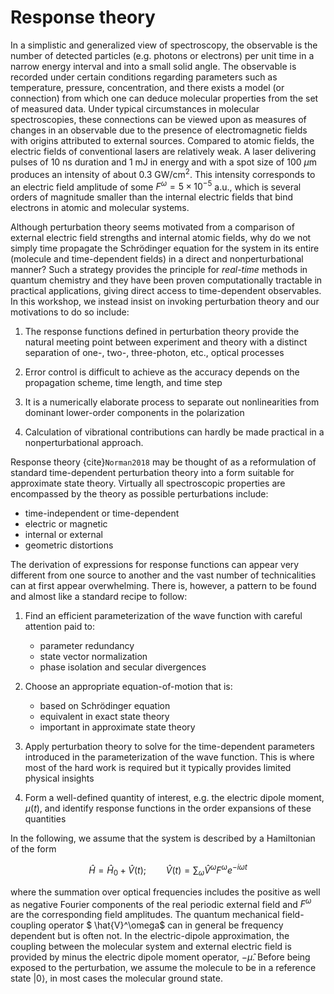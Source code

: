 Response theory
===============
In a simplistic and generalized view of spectroscopy, the observable is the number of detected particles (e.g. photons or electrons) per unit time in a narrow energy interval and into a small solid angle. The observable is recorded under certain conditions regarding parameters such as temperature, pressure, concentration, and there exists a model (or connection) from which one can deduce molecular properties from the set of measured data. Under typical circumstances in molecular spectroscopies, these connections can be viewed upon as measures of changes in an observable due to the presence of electromagnetic fields with origins attributed to external sources. Compared to atomic fields, the electric fields of conventional lasers are relatively weak. A laser delivering pulses of 10 ns duration and 1 mJ in energy and with a spot size of 100 $\mu$m produces an intensity of about 0.3 GW/cm$^2$. This intensity corresponds to an electric field amplitude of some $F^\omega = 5 \times 10^{-5}$ a.u., which is several orders of magnitude smaller than the internal electric fields that bind electrons in atomic and molecular systems.

Although perturbation theory seems motivated from a comparison of external electric field strengths and internal atomic fields, why do we not simply time propagate the Schrödinger equation for the system in its entire (molecule and time-dependent fields) in a direct and nonperturbational manner? Such a strategy provides the principle for *real-time* methods in quantum chemistry and they have been proven computationally tractable in practical applications, giving direct access to time-dependent observables. In this workshop, we instead insist on invoking perturbation theory and our motivations to do so include:

1. The response functions defined in perturbation theory provide the natural meeting point between experiment and theory with a distinct separation of one-, two-, three-photon, etc., optical processes

2. Error control is difficult to achieve as the accuracy depends on the propagation scheme, time length, and time step

3. It is a numerically elaborate process to separate out nonlinearities from dominant lower-order components in the polarization

4. Calculation of vibrational contributions can hardly be made practical in a nonperturbational approach.

Response theory {cite}`Norman2018` may be thought of as a reformulation of standard time-dependent perturbation theory into a form suitable for approximate state theory. Virtually all spectroscopic properties are encompassed by the theory as possible perturbations include:

- time-independent or time-dependent 
- electric or magnetic
- internal or external
- geometric distortions

The derivation of expressions for response functions can appear very different from one source to another and the vast number of technicalities can at first appear overwhelming. There is, however, a pattern to be found and almost like a standard recipe to follow:

1. Find an efficient parameterization of the wave function with careful attention paid to:

	- parameter redundancy
	- state vector normalization
 	- phase isolation and secular divergences

2. Choose an appropriate equation-of-motion that is:

	- based on Schrödinger equation
  	- equivalent in exact state theory
  	- important in approximate state theory

3. Apply perturbation theory to solve for the time-dependent parameters introduced in the parameterization of the wave function. This is where most of the hard work is required but it typically provides limited physical insights

4. Form a well-defined quantity of interest, e.g. the electric dipole moment, $\mu(t)$, and identify response functions in the order expansions of these quantities

In the following, we assume that the system is described by a Hamiltonian of the form

$$
\hat{H} = \hat{H}_0 + \hat{V}(t) ;
\qquad
\hat{V}(t) = \sum_\omega \hat{V}^\omega F^\omega e^{-i\omega t} 
$$

where the summation over optical frequencies includes the positive as well as negative Fourier components of the real periodic external field and $F^\omega$ are the corresponding field amplitudes. The quantum mechanical field-coupling operator $ \hat{V}^\omega$ can in general be frequency dependent but is often not. In the electric-dipole approximation, the coupling between the molecular system and external electric field is provided by minus the electric dipole moment operator, $-\hat{\mu}$.  Before being exposed to the perturbation, we assume the molecule to be in a reference state $|0\rangle$, in most cases the molecular ground state.
